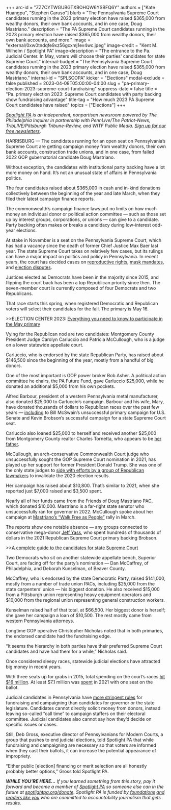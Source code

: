 +++
arc-id = "ZZ7CYTWGUBGTXBOHQW6YSBFQ6Y"
authors = ["Kate Huangpu", "Stephen Caruso"]
blurb = "The Pennsylvania Supreme Court candidates running in the 2023 primary election have raised $365,000 from wealthy donors, their own bank accounts, and in one case, Doug Mastriano."
description = "The PA Supreme Court candidates running in the 2023 primary election have raised $365,000 from wealthy donors, their own bank accounts, and more."
image = "external/0xw0tndqfe9xz56gcxmj1ev4wc.jpeg"
image-credit = "Kent M. Wilhelm / Spotlight PA"
image-description = "The entrance to the Pa. Judicial Center. In May, voters will choose their parties' candidates for state Supreme Court."
internal-budget = "The Pennsylvania Supreme Court candidates running in the 2023 primary election have raised $365,000 from wealthy donors, their own bank accounts, and in one case, Doug Mastriano."
internal-id = "SPLSCOPA"
kicker = "Elections"
modal-exclude = false
published = 2023-04-08T05:00:00-04:00
slug = "pa-primary-election-2023-supreme-court-fundraising"
suppress-date = false
title = "Pa. primary election 2023: Supreme Court candidates with party backing show fundraising advantage"
title-tag = "How much 2023 PA Supreme Court candidates have raised"
topics = ["Elections"]
+++

<a href="https://www.spotlightpa.org/"><i>Spotlight PA</i></a><i> is an independent, nonpartisan newsroom powered by The Philadelphia Inquirer in partnership with PennLive/The Patriot-News, TribLIVE/Pittsburgh Tribune-Review, and WITF Public Media. </i><a href="https://www.spotlightpa.org/newsletters"><i>Sign up for our free newsletters</i></a><i>.</i>

HARRISBURG — The candidates running for an open seat on Pennsylvania’s Supreme Court are getting campaign money from wealthy donors, their own bank accounts, construction trade unions, and in one case, from failed 2022 GOP gubernatorial candidate Doug Mastriano.

Without exception, the candidates with institutional party backing have a lot more money on hand. It’s not an unusual state of affairs in Pennsylvania politics.

The four candidates raised about $365,000 in cash and in-kind donations collectively between the beginning of the year and late March, when they filed their latest campaign finance reports.

<script src="https://www.spotlightpa.org/embed.js" async></script><div data-spl-embed-version="1" data-spl-src="https://www.spotlightpa.org/embeds/newsletter/"></div>

The commonwealth’s campaign finance laws put no limits on how much money an individual donor or political action committee — such as those set up by interest groups, corporations, or unions — can give to a candidate. Party backing often makes or breaks a candidacy during low-interest odd-year elections.

At stake in November is a seat on the Pennsylvania Supreme Court, which has had a vacancy since the death of former Chief Justice Max Baer last year. The state Supreme Court takes on relatively few cases, but its rulings can have a major impact on politics and policy in Pennsylvania. In recent years, the court has decided cases on <a href="https://www.pacourts.us/news-and-statistics/cases-of-public-interest/allegheny-reproductive-health-center-et-al-v-pa-department-of-human-services-et-al">reproductive rights</a>, <a href="https://www.pacourts.us/news-and-statistics/cases-of-public-interest/jacob-doyle-corman-iii-et-al-v-acting-secretary-of-the-pennsylvania-department-of-health">mask mandates</a>, and <a href="https://www.pacourts.us/news-and-statistics/cases-of-public-interest/doug-mclinko-v-commonwealth-of-pennsylvania-dept-of-state-and-veronica-degraffenreid">election disputes</a>.

Justices elected as Democrats have been in the majority since 2015, and flipping the court back has been a top Republican priority since then. The seven-member court is currently composed of four Democrats and two Republicans.

That race starts this spring, when registered Democratic and Republican voters will select their candidates for the fall. The primary is May 16.

&gt;&gt;ELECTION CENTER 2023: <a href="https://www.spotlightpa.org/elections">Everything you need to know to participate in the May primary</a>

Vying for the Republican nod are two candidates: Montgomery County President Judge Carolyn Carluccio and Patricia McCullough, who is a judge on a lower statewide appellate court.

Carluccio, who is endorsed by the state Republican Party, has raised about $146,500 since the beginning of the year, mostly from a handful of big donors.

One of the most important is GOP power broker Bob Asher. A political action committee he chairs, the PA Future Fund, gave Carluccio $25,000, while he donated an additional $5,000 from his own pockets.

Alfred Barbour, president of a western Pennsylvania metal manufacturer, also donated $25,000 to Carluccio’s campaign. Barbour and his wife, Mary, have donated thousands of dollars to Republican races over the past few years — <a href="https://www.transparencyusa.org/pa/contributor/alfred-barbour/contributions">including</a> to Bill McSwain’s unsuccessful primary campaign for U.S. Senate and Kevin Brobson’s successful campaign for a state Supreme Court seat.

Carluccio also loaned $25,000 to herself and received another $25,000 from Montgomery County realtor Charles Tornetta, who appears to be <a href="https://www.law.com/thelegalintelligencer/2022/01/10/newly-installed-montgomery-county-president-judge-says-she-plans-to-fully-open-the-courts/">her father</a>.

McCullough, an arch-conservative Commonwealth Court judge who unsuccessfully sought the GOP Supreme Court nomination in 2021, has played up her support for former President Donald Trump. She was one of the only state judges to <a href="https://apnews.com/article/joe-biden-pennsylvania-mike-kelly-elections-tom-wolf-c79f3356b29a1a25ff5eabfb059f3a5c">side with efforts by a group of Republican lawmakers</a> to invalidate the 2020 election results.

Her campaign has raised about $10,800. That’s similar to 2021, when she reported just $7,000 raised and $3,500 spent.

Nearly all of her funds came from the Friends of Doug Mastriano PAC, which donated $10,000. Mastriano is a far-right state senator who unsuccessfully ran for governor in 2022. McCullough spoke about her campaign at <a href="https://mobile.twitter.com/KiraResistance/status/1634755659194351617">Mastriano’s “Walk Free as People”</a> rally in March.

The reports show one notable absence — any groups connected to conservative mega-donor <a href="https://www.spotlightpa.org/news/2022/05/pa-primary-2022-billionaire-donations-jeff-yass/">Jeff Yass</a>, who spent hundreds of thousands of dollars in the 2021 Republican Supreme Court primary backing Brobson.

&gt;&gt;<a href="https://www.spotlightpa.org/news/2023/03/pa-election-primary-2023-supreme-court-candidates/">A complete guide to the candidates for state Supreme Court</a>

Two Democrats who sit on another statewide appellate bench, Superior Court, are facing off for the party’s nomination — Dan McCaffrey, of Philadelphia, and Deborah Kunselman, of Beaver County.

McCaffrey, who is endorsed by the state Democratic Party, raised $141,000, mostly from a number of trade union PACs, including $25,000 from the state carpenters’ union — his biggest donation. He also received $15,000 from a Pittsburgh union representing heavy equipment operators and $10,000 from the regional union representing general construction workers.

Kunselman raised half of that total, at $66,500. Her biggest donor is herself; she gave her campaign a loan of $10,500. The rest mostly came from western Pennsylvania attorneys.

Longtime GOP operative Christopher Nicholas noted that in both primaries, the endorsed candidate had the fundraising edge.

“It seems the hierarchy in both parties have their preferred Supreme Court candidates and have had them for a while,” Nicholas said.

Once considered sleepy races, statewide judicial elections have attracted big money in recent years.

With three seats up for grabs in 2015, total spending on the court’s races <a href="https://www.brennancenter.org/our-work/analysis-opinion/spending-pennsylvania-supreme-court-race-tops-out-over-165-million">hit $16 million</a>. At least $7.1 million was <a href="https://www.spotlightpa.org/news/2021/10/pa-supreme-court-election-2021-biggest-donors/">spent</a> in 2021 with one seat on the ballot.

<script src="https://www.spotlightpa.org/embed.js" async></script><div data-spl-embed-version="1" data-spl-src="https://www.spotlightpa.org/embeds/donate/"></div>

Judicial candidates in Pennsylvania have <a href="http://judicialconductboardofpa.org/code-of-judicial-conduct/#4.">more stringent rules</a> for fundraising and campaigning than candidates for governor or the state legislature. Candidates cannot directly solicit money from donors, instead leaving so-called “call time” to campaign staffers on their electoral committee. Judicial candidates also cannot say how they’d decide on specific issues or cases.

Still, Deb Gross, executive director of Pennsylvanians for Modern Courts, a group that pushes to end judicial elections, told Spotlight PA that while fundraising and campaigning are necessary so that voters are informed when they cast their ballots, it can increase the potential appearance of impropriety.

“Either public [election] financing or merit selection are all honestly probably better options,” Gross told Spotlight PA.

<i><b>WHILE YOU’RE HERE...</b></i><i> If you learned something from this story, pay it forward and become a member of </i><a href="https://www.spotlightpa.org/"><i>Spotlight PA</i></a><i> so someone else can in the future at </i><a href="https://www.spotlightpa.org/donate"><i>spotlightpa.org/donate</i></a><i>. Spotlight PA is funded by</i><a href="https://www.spotlightpa.org/support"><i> foundations</i></a><i> </i><a href="https://www.spotlightpa.org/support"><i>and readers like you</i></a><i> who are committed to accountability journalism that gets results.</i>
